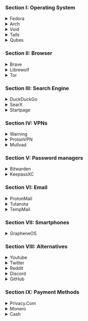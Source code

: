 ### Section I: Operating System
<details>
<summary>Fedora</summary>
<br>
Fedora is the best operating system choice for those who want an easy-to-use but secure desktop. Fedora adopts new technology such as Wayland into their operating system which keeps it modern and up to date. They also use vanilla GNOME, so while it won't be as lightweight as a plain WM, it's definitely better than the bloated version of GNOME that Ubuntu has.
</details>
<details>
<summary>Arch</summary>
<br>
Arch Linux is a DIY OS. You can get it with nothing but the essentials, and then install whatever WM/DE you want. The biggest benefit to using Arch is the AUR, which is a package manager in which anyone can upload their programs. It's also a rolling release distro meaning you'll have patches for vulnerabilities as soon as they're released.
</details>
<details>
<summary>Void</summary>
<br>
Void is a lot like Arch in the sense that it's an extremely minimal and lightweight distribution. There are, however, two key differences. Void uses runit instead of systemd and musl instead of glibc. Both of these alternatives are much better than the original and offer a great advantage over Arch in terms of security. You do sacrifice some of the convienience you get with Arch, but it's still a great option.
</details>
<details>
<summary>Tails</summary>
<br>
Tails is a live operating system meant to be stored on a thumb drive. It routes all of your traffic through Tor, anonymizing your activity. It's not recommended to daily drive Tails, but it's a decent choice if you're doing something that requires heightened privacy. I recommend using Etcher (https://www.balena.io/etcher/) for making your live USB.
</details>
<details>
<summary>Qubes</summary>
<br>
Qubes is the best option here in terms of security. It offers features like virtualization for all apps, advanced trust control, and more. It has an extremely steep learning curve and, like Tails, is not recommended for daily usage. But if you really want to commit to your digital safety Qubes is something you should look into.
</details>

### Section II: Browser
<details>
<summary>Brave</summary>
<br>
Brave is the browser I'd recommend to normies. Brave is based on Chromium, which means it comes with the same great sandboxing and site isolation that Chrome has. There's also built-in ad blocking, tracker blocking, and privacy features. The biggest downside to using Brave is the fact that it's based on Google's code. Even thought it's not necessarily risky, getting away from big tech is something that everyone should strive for. But if you don't really care about that this is your best option. 
</details>
<details>
<summary>Librewolf</summary>
<br>
Librwolf is based on Firefox, another mainstream browser. Firefox comes with some security issues (Like fingerprinting) but Librewolf aims to solve that. It's a fork of Firefox that has uBlock (Ad/Content blocker), fingerprint obfuscation, HTTPS-Only mode, etc. Because it's based on Firefox it's a good browser if you want to get away from big tech.
</details>
<details>
<summary>Tor</summary>
<br>
Tor stands for "The Onion Router." It's called this because Tor routes your traffic over 3 "nodes," protecting your identity with layers like an onion. Each of these nodes further obfuscates your computer's request, and anonymyzes you. The Tor browser is the absolute best browser for anonymity. Modifying Tor will change your fingerprint and make you stand out though, so beware.
</details>

### Section III: Search Engine
<details>
<summary>DuckDuckGo</summary>
<br>
DDG (DuckDuckGo) is the most popular private alternative to Google Search. It pulls results from a pool of browsers (Mostly Bing) for you in a secure manner. It's extremely easy to transition to this engine from Google and doesn't have the tracking or ads that others may have.
</details>
<details>
<summary>SearX</summary>
<br>
For most search engines, we just have to trust the company when they say that they aren't collecting any of our information. We can have a general idea of what's happening behind the scenes, but we never really know. But SearX is different. SearX can be modified to pull results from whatever search engines you want, to remove trackers from the URLs, to pull information from GitHub. It can also be self hosted, meaning that there's multiple instances each with their own pros and con.s
</details>
<details>
<summary>Startpage</summary>
<br>
Startpage gets its results from Google. If you like Google results and don't want to make a big change then Startpage will be the option for you. It retrieves information from Google in a secure manner without giving away your IP/data/etc. The problem with Startpage is that Google censors and controls its results, so you won't get the most accurate sites.
</details>

### Section IV: VPNs
<details>
<summary>Warning</summary>
<br>
VPNs are not good for anonymity or privacy! They're good at hiding your IP from attackers and protecting your data from your ISP, but nothing more. You should be using Tor if that's what you want. You also take on an additional risk of your VPN logging your information.
</details>
<details>
<summary>ProtonVPN</summary>
<br>
Proton is a free, privacy-respecting company based in Switzerland. They offer a number of services (VPNs, email, cloud storage) and they're a generally well-trusted company in the field. Their VPN is the only good free VPN out there.
</details>
<details>
<summary>Mullvad</summary>
<br>
Mullvad is a paid VPN that can be purchased with cryptocurrency. Mullvad has a strict no-logs policy and follows the idea of "privacy is a human right." Being a paid VPN makes it much more trustworthy, since they're less inclined to collect and sell your data. If you can spare the money Mullvad is the way to go.
</details>

### Section V: Password managers
<details>
<summary>Bitwarden</summary>
<br>
Bitwarden is a cloud-based password manager. This means that your passwords will be synced across devices and can be accessed from your browser as well as desktop applications. It's free and open source software, and while it's not as good of a choice as KeepassXC, it's pretty good. The obvious problem with this is that if it gets hacked your passwords may be exposed.
</details>
<details>
<summary>KeepassXC</summary>
<br>
KeepassXC is an offline password manager that stores your data in an encrypted, local database. You can easily put this database on an encrypted USB drive for more protection and portability. It will cost you a bit of convinience (Since you won't be able to access your passwords unless you have it on you), but you gain a lot of security.
</details>

### Section VI: Email
<details>
<summary>ProtonMail</summary>
<br>
As I mentioned before, Proton is a company whose whole philosophy is privacy and security. ProtonMail offers E2EE, 0 data collection, and peace of mind that your personal information is safe. In fact, you don't even need a phone number to sign up for this service. It's more widely used that Tutanota (Your other option when it comes to email), and can be used both as an email and a VPN service.
</details>
<details>
<summary>Tutanota</summary>
<br>
Tutanota is another privacy-respecting email service. They also offer E2EE, a good privacy policy, etc. but there's one major downside to Tutanota - they don't allow you to contact users from external providers. They do this to protect you, but it can be quite inconvinient at times.
</details>
<details>
<summary>TempMail</summary>
<br>
While Proton and Tutanota are meant to be used for long-term email addresses, TempMail allows for you to have quick, temporary emails. It's good to use whenever a website requires an email to use, or when you need to make a throwaway account. You'll save yourself from a lot of junk mail, and you might find yourself using it a lot more than you expected.
</details>

### Section VII: Smartphones
<details>
<summary>GrapheneOS</summary>
<br>
The two major mobile operating systems are iOS and Android. Even though Google adds a lot of spyware to their mobile devices, Android is actual open source at its core. Because of this, FOSS enthusiasts forked it and created GrapheneOS (Aka GOS). GrapheneOS is a de-Googled Android that provides some amazing features such as sandboxing, F-Droid appstore, and more. I recommend you take a look at https://grapheneos.org/features, and maybe watch a few Youtube videos on the subject. 
</details>

### Section VIII: Alternatives
<details>
<summary>Youtube</summary>
<br>
https://yewtu.be - https://odysee.com - https://freetubeapp.io
</details>
<details>
<summary>Twitter</summary>
<br>
https://nitter.net - https://mastodon.social
</details>
<details>
<summary>Reddit</summary>
<br>
https://teddit.net - https://libredd.it - https://lobste.rs
</details>
<details>
<summary>Discord</summary>
<br>
https://matrix.org - https://xmpp.org - https://signal.org
</details>
<details>
<summary>GitHub</summary>
<br>
https://gitlab.com - https://codeberg.org - https://bitbucket.org/
</details>

### Section IX: Payment Methods
<details>
<summary>Privacy.Com</summary>
<br>
Privacy.Com is a service that allows you to create virtual payment cards for one-time purchases or subscriptions directly from your browser. You can set spend limits, pause, unpause, and close cards any time you want. Because many online sites don't accept crypto and require a card, Privacy.Com exists to let you pay with cards anonymously. It's especially great for free trials.
</details>
<details>
<summary>Monero</summary>
<br>
Monero is a cryptocurrency, specifically a privacy coin. Just like all cryptocurrencies, it utilizes the blockchain to decentralize you, your money, and your data. It's an extremely secure coin (even moreso than something like Bitcoin) and is meant to be used as an alternative payment method. Some stores accept Monero directly (see https://www.acceptedhere.io/catalog/currency/xmr/), and some stores you can purchase gift cards for with Monero (see https://coincards.com/us/)
</details>
<details>
<summary>Cash</summary>
<br>
Cash is absolutely the most secure out of these 3, but of course you can't pay online with it. If you're purchasing something in real life, USE CASH. It is far more private than a credit card.
</details>
